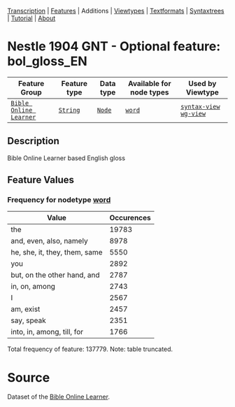 <a name="start"></a>
<div class="hidden-content"><a href="../transcription.md">Transcription</a> | <a href="README.md#start">Features</a> | Additions | <a href="../viewtypes.md#start">Viewtypes</a> | <a href="../textformats.md#start">Textformats</a> |  <a href="../syntaxtrees.md#start">Syntaxtrees</a> | <a href="../tutorial/README.md#start">Tutorial</a>  | <a href="../about.md#start">About</a></div>

# Nestle 1904 GNT - Optional feature: bol_gloss_EN

Feature Group | Feature type |Data type |Available for node types | Used by Viewtype 
---|---|---|---|---
[`Bible Online Learner`](featuresbyfeaturegroup.md#bible-online-learner)|[`String`](featuresbydatatype.md#string)|[`Node`](featuresbynodetype.md#node)| [`word`](featuresbynodetype.md#word) |[`syntax-view`](../syntax-view.md#start) [`wg-view`](../wg-view.md#start) 

## Description
Bible Online Learner based English gloss
## Feature Values
### Frequency for nodetype [word](featuresbynodetype.md#word)

Value|Occurences
---|---
the|19783
and, even, also, namely|8978
he, she, it, they, them, same|5550
you|2892
but, on the other hand, and|2787
in, on, among|2743
I|2567
am, exist|2457
say, speak|2351
into, in, among, till, for|1766

Total frequency of feature: 137779. Note: table truncated.

# Source

Dataset of the [Bible Online Learner](https://learner.bible/).
 